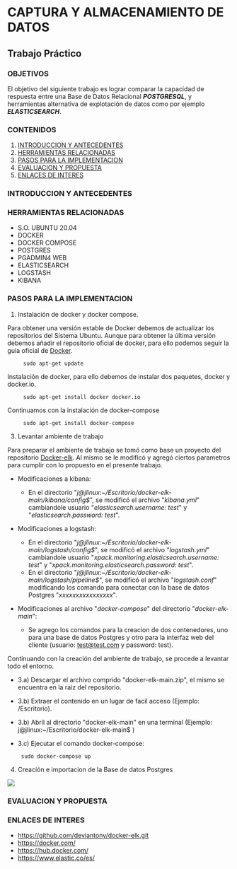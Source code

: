 # CAPTURA Y ALMACENAMIENTO DE DATOS
## Trabajo Práctico
### OBJETIVOS
El objetivo del siguiente trabajo es lograr comparar la capacidad de respuesta entre una Base de Datos Relacional ***POSTGRESQL***, y herramientas alternativa de explotación de datos como por ejemplo ***ELASTICSEARCH***.

### CONTENIDOS

1. [INTRODUCCION Y ANTECEDENTES](#INTRODUCCION-Y-ANTECEDENTES)
2. [HERRAMIENTAS RELACIONADAS](#HERRAMIENTAS-RELACIONADAS)
3. [PASOS PARA LA IMPLEMENTACION](#PASOS-PARA-LA-IMPLEMENTACION)
4. [EVALUACION Y PROPUESTA](#EVALUACION-Y-PROPUESTA)
5. [ENLACES DE INTERES](#ENLACES-DE-INTERES)

### INTRODUCCION Y ANTECEDENTES

### HERRAMIENTAS RELACIONADAS
* S.O. UBUNTU 20.04
* DOCKER
* DOCKER COMPOSE
* POSTGRES
* PGADMIN4 WEB
* ELASTICSEARCH
* LOGSTASH
* KIBANA

### PASOS PARA LA IMPLEMENTACION

1) Instalación de docker  y docker compose.

Para obtener una versión estable de Docker debemos de actualizar los repositorios del Sistema Ubuntu. Aunque para obtener la última         versión debemos añadir el repositorio oficial de docker, para ello podemos seguir la guía oficial de [Docker](http://docker.com).

         sudo apt-get update

Instalación de docker, para ello debemos de instalar dos paquetes, docker y docker.io.

         sudo apt-get install docker docker.io

Continuamos con la instalación de docker-compose

         sudo apt-get install docker-compose

3) Levantar ambiente de trabajo

Para preparar el ambiente de trabajo se tomó como base un proyecto del repositorio [Docker-elk](http://github.com/deviantony/docker-elk.git). Al mismo se le modificó y agregó ciertos parametros para cumplir con lo propuesto en el presente trabajo.

  * Modificaciones a kibana:
    - En el directorio "*j@jlinux:~/Escritorio/docker-elk-main/kibana/config$*", se modificó el archivo "*kibana.yml*" cambiandole usuario "*elasticsearch.username: test*" y "*elasticsearch.password: test*".

  * Modificaciones a logstash:
    - En el directorio "*j@jlinux:~/Escritorio/docker-elk-main/logstash/config$*", se modificó el archivo "*logstash.yml*" cambiandole usuario "*xpack.monitoring.elasticsearch.username: test*" y "*xpack.monitoring.elasticsearch.password: test*".
    - En el directorio "*j@jlinux:~/Escritorio/docker-elk-main/logstash/pipeline$*", se modificó el archivo "*logstash.conf*" modificando los comando para conectar con la base de datos Postgres "*xxxxxxxxxxxxxxxx*".

  * Modificaciones al archivo "*docker-compose*" del directorio "*docker-elk-main*":
    - Se agrego los comandos para la creacion de dos contenedores, uno para una base de datos Postgres y otro para la interfaz web del cliente (usuario: test@test.com y password: test).

Continuando con la creación del ambiente de trabajo, se procede a levantar todo el entorno.

  * 3.a) Descargar el archivo comprido "docker-elk-main.zip", el mismo se encuentra en la raíz del repositorio.
  * 3.b) Extraer el contenido en un lugar de facil acceso (Ejemplo: /Escritorio).
  * 3.b) Abril al directorio "docker-elk-main" en una terminal (Ejemplo: j@jlinux:~/Escritorio/docker-elk-main$ )
  * 3.c) Ejecutar el comando docker-compose:

         sudo docker-compose up

4) Creación e importacion de la Base de datos Postgres

<img src="https://github.com/warasoft/tp_final/blob/main/bd%20creator.gif" style="max-width: 80%">

### EVALUACION Y PROPUESTA


### ENLACES DE INTERES

- https://github.com/deviantony/docker-elk.git
- https://docker.com/
- https://hub.docker.com/
- https://www.elastic.co/es/



